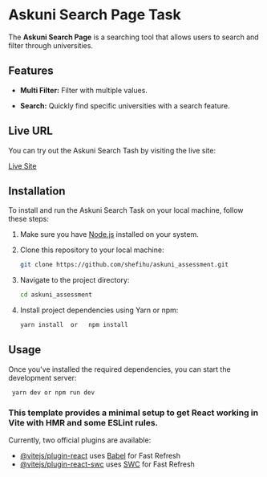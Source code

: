 # Askuni Search Page Task

The **Askuni Search Page** is a searching tool that allows users to search and filter through universities.

## Features

- **Multi Filter:** Filter with multiple values.

- **Search:** Quickly find specific universities with a search feature.

## Live URL

You can try out the Askuni Search Tash by visiting the live site:

[Live Site](https://askuni-fe-test.vercel.app/)

## Installation

To install and run the Askuni Search Task on your local machine, follow these steps:

1. Make sure you have [Node.js](https://nodejs.org/) installed on your system.

2. Clone this repository to your local machine:

   ```bash
   git clone https://github.com/shefihu/askuni_assessment.git

   ```

3. Navigate to the project directory:

   ```bash
   cd askuni_assessment
   ```

4. Install project dependencies using Yarn or npm:

   ```bash
   yarn install  or   npm install
   ```

## Usage

Once you've installed the required dependencies, you can start the development server:

     yarn dev or npm run dev

### This template provides a minimal setup to get React working in Vite with HMR and some ESLint rules.

Currently, two official plugins are available:

- [@vitejs/plugin-react](https://github.com/vitejs/vite-plugin-react/blob/main/packages/plugin-react/README.md) uses [Babel](https://babeljs.io/) for Fast Refresh
- [@vitejs/plugin-react-swc](https://github.com/vitejs/vite-plugin-react-swc) uses [SWC](https://swc.rs/) for Fast Refresh
